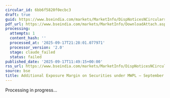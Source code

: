 ```yaml
---
circular_id: 6bb6f5820f0ecbc3
draft: true
guid: https://www.bseindia.com/markets/MarketInfo/DispNoticesNCirculars.aspx?Noticeid={BCA36F84-6914-4B00-91B5-07977E39537C}&noticeno=20250917-19&dt=09/17/2025&icount=19&totcount=57&flag=0
pdf_url: https://www.bseindia.com/markets/MarketInfo/DownloadAttach.aspx?id=20250917-19&attachedId=2776c861-5cc8-44a9-8394-4b3ff0d402df
processing:
  attempts: 1
  content_hash: ''
  processed_at: '2025-09-17T21:28:01.077971'
  processor_version: '2.0'
  stage: claude_failed
  status: failed
published_date: '2025-09-17T11:49:15+00:00'
rss_url: https://www.bseindia.com/markets/MarketInfo/DispNoticesNCirculars.aspx?Noticeid={BCA36F84-6914-4B00-91B5-07977E39537C}&noticeno=20250917-19&dt=09/17/2025&icount=19&totcount=57&flag=0
source: bse
title: Additional Exposure Margin on Securities under MWPL – September 2025
---
```


Processing in progress...